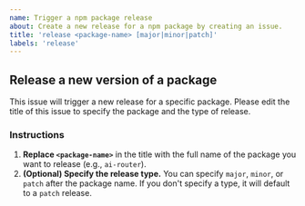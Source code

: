 ```yaml
---
name: Trigger a npm package release
about: Create a new release for a npm package by creating an issue.
title: 'release <package-name> [major|minor|patch]'
labels: 'release'
---
```


## Release a new version of a package

This issue will trigger a new release for a specific package. Please edit the title of this issue to specify the package and the type of release.

### Instructions

1.  **Replace `<package-name>`** in the title with the full name of the package you want to release (e.g., `ai-router`).
2.  **(Optional) Specify the release type.** You can specify `major`, `minor`, or `patch` after the package name. If you don't specify a type, it will default to a `patch` release.

